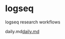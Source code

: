 # logseq
logseq research workflows

daily.md[daily.md](https://github.com/antonaca/logseq/files/8346034/daily.txt)
